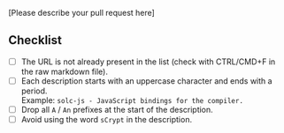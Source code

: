 [Please describe your pull request here]

## Checklist

- [ ] The URL is not already present in the list (check with CTRL/CMD+F in the raw markdown file).
- [ ] Each description starts with an uppercase character and ends with a period.<br>Example: `solc-js - JavaScript bindings for the compiler.`
- [ ] Drop all `A` / `An` prefixes at the start of the description.
- [ ] Avoid using the word `sCrypt` in the description.
